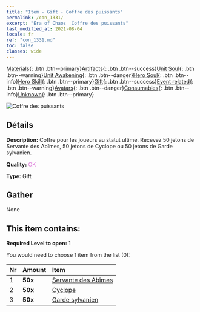 ```yaml
---
title: "Item - Gift - Coffre des puissants"
permalink: /con_1331/
excerpt: "Era of Chaos  Coffre des puissants"
last_modified_at: 2021-08-04
locale: fr
ref: "con_1331.md"
toc: false
classes: wide
---
```

 [Materials](/ItemsFR/){: .btn .btn--primary}[Artifacts](/ItemsFR/Artifacts/){: .btn .btn--success}[Unit Soul](/ItemsFR/UnitSoul/){: .btn .btn--warning}[Unit Awakening](/ItemsFR/UnitAwakening/){: .btn .btn--danger}[Hero Soul](/ItemsFR/HeroSoul/){: .btn .btn--info}[Hero Skill](/ItemsFR/HeroSkill/){: .btn .btn--primary}[Gift](/ItemsFR/Gift/){: .btn .btn--success}[Event related](/ItemsFR/Events/){: .btn .btn--warning}[Avatars](/ItemsFR/Avatars/){: .btn .btn--danger}[Consumables](/ItemsFR/Consumables/){: .btn .btn--info}[Unknown](/ItemsFR/Unknown/){: .btn .btn--primary}

 ![Coffre des puissants](/images/t/i_905001.png)

## Détails
 **Description:** Coffre pour les joueurs au statut ultime. Recevez 50 jetons de Servante des Abîmes, 50 jetons de Cyclope ou 50 jetons de Garde sylvanien.

 **Quality:** <span style="color: #DA70D6">OK</span>

 **Type:** Gift

## Gather

  None

## This item contains:

 **Required Level to open:** 1

 You would need to choose 1 item from the list (0):

  | Nr | Amount |     Item    |
  |:---|:-------|:------------|
  | 1 |  **50x** | [Servante des Abîmes](/ItemsFR/unt_230/) |  | 
  | 2 |  **50x** | [Cyclope](/ItemsFR/unt_222/) |  | 
  | 3 |  **50x** | [Garde sylvanien](/ItemsFR/unt_203/) |  | 
